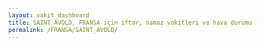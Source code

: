 ```yaml
---
layout: vakit_dashboard
title: SAINT_AVOLD, FRANSA için iftar, namaz vakitleri ve hava durumu - ilçe/eyalet seç
permalink: /FRANSA/SAINT_AVOLD/
---
```


<script type="text/javascript">
  var GLOBAL_COUNTRY = 'FRANSA';
  var GLOBAL_CITY = 'SAINT_AVOLD';
  var GLOBAL_STATE = '';
  var lat = 72;
  var lon = 21;
</script>
